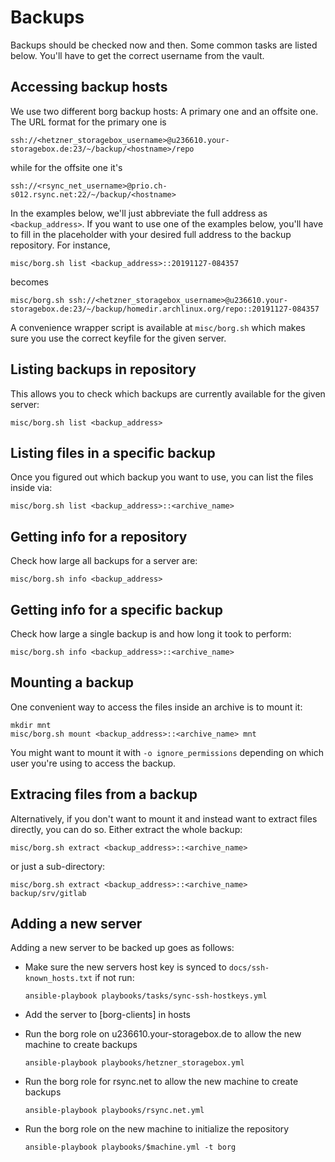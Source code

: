 # Backups

Backups should be checked now and then. Some common tasks are listed below.
You'll have to get the correct username from the vault.

## Accessing backup hosts

We use two different borg backup hosts: A primary one and an offsite one.
The URL format for the primary one is

    ssh://<hetzner_storagebox_username>@u236610.your-storagebox.de:23/~/backup/<hostname>/repo

while for the offsite one it's

    ssh://<rsync_net_username>@prio.ch-s012.rsync.net:22/~/backup/<hostname>

In the examples below, we'll just abbreviate the full address as `<backup_address>`.
If you want to use one of the examples below, you'll have to fill in the
placeholder with your desired full address to the backup repository. For instance,

    misc/borg.sh list <backup_address>::20191127-084357

becomes

    misc/borg.sh ssh://<hetzner_storagebox_username>@u236610.your-storagebox.de:23/~/backup/homedir.archlinux.org/repo::20191127-084357

A convenience wrapper script is available at `misc/borg.sh` which makes sure you
use the correct keyfile for the given server.

## Listing backups in repository

This allows you to check which backups are currently available for the given server:

    misc/borg.sh list <backup_address>

## Listing files in a specific backup

Once you figured out which backup you want to use, you can list the files inside via:

    misc/borg.sh list <backup_address>::<archive_name>

## Getting info for a repository

Check how large all backups for a server are:

    misc/borg.sh info <backup_address>

## Getting info for a specific backup

Check how large a single backup is and how long it took to perform:

    misc/borg.sh info <backup_address>::<archive_name>

## Mounting a backup

One convenient way to access the files inside an archive is to mount it:

    mkdir mnt
    misc/borg.sh mount <backup_address>::<archive_name> mnt

You might want to mount it with `-o ignore_permissions` depending on which user
you're using to access the backup.

## Extracing files from a backup

Alternatively, if you don't want to mount it and instead want to extract files directly, you can
do so. Either extract the whole backup:

    misc/borg.sh extract <backup_address>::<archive_name>

or just a sub-directory:

    misc/borg.sh extract <backup_address>::<archive_name> backup/srv/gitlab

## Adding a new server

Adding a new server to be backed up goes as follows:

* Make sure the new servers host key is synced to `docs/ssh-known_hosts.txt` if not run:

      ansible-playbook playbooks/tasks/sync-ssh-hostkeys.yml

* Add the server to [borg-clients] in hosts

* Run the borg role on u236610.your-storagebox.de to allow the new machine to create backups

      ansible-playbook playbooks/hetzner_storagebox.yml

* Run the borg role for rsync.net to allow the new machine to create backups

      ansible-playbook playbooks/rsync.net.yml

* Run the borg role on the new machine to initialize the repository

      ansible-playbook playbooks/$machine.yml -t borg
